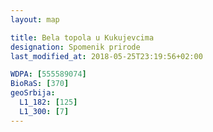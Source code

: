 ```yaml
---
layout: map

title: Bela topola u Kukujevcima
designation: Spomenik prirode
last_modified_at: 2018-05-25T23:19:56+02:00

WDPA: [555589074]
BioRaS: [370]
geoSrbija:
  L1_182: [125]
  L1_300: [7]
---
```

